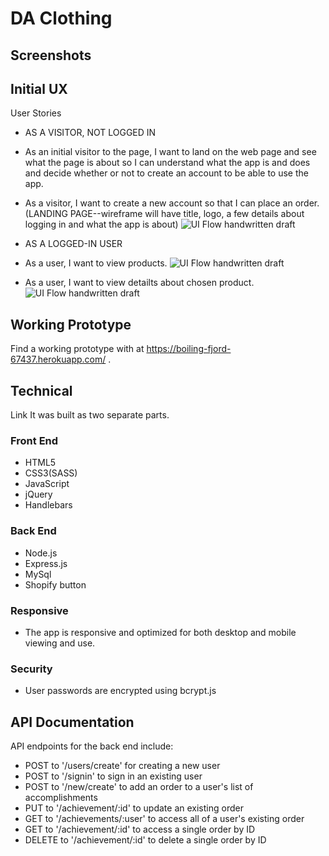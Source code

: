 
# DA Clothing


## Screenshots


## Initial UX
User Stories
* AS A VISITOR, NOT LOGGED IN

* As an initial visitor to the page, I want to land on the web page and see what the page is about so I can understand what the app is and does and decide whether or not to create an account to be able to use the app.
* As a visitor, I want to create a new account so that I can place an order.
(LANDING PAGE--wireframe will have title, logo, a few details about logging in and what the app is about)
![UI Flow handwritten draft](https://github.com/yjalette/shopping-planner-node-capstone/blob/master/readme-images/index-screenshot.JPEG)

* AS A LOGGED-IN USER
* As a user, I want to view products.
![UI Flow handwritten draft](https://github.com/yjalette/shopping-planner-node-capstone/blob/master/readme-images/signin.png)
* As a user, I want to view detailts about chosen product.
![UI Flow handwritten draft](https://github.com/yjalette/shopping-planner-node-capstone/blob/master/readme-images/signin.png)


## Working Prototype
Find a working prototype with at https://boiling-fjord-67437.herokuapp.com/ .

## Technical
Link It was built as two separate parts.

### Front End

* HTML5
* CSS3(SASS)
* JavaScript
* jQuery
* Handlebars

### Back End

* Node.js
* Express.js
* MySql
* Shopify button

### Responsive
* The app is responsive and optimized for both desktop and mobile viewing and use.

### Security
* User passwords are encrypted using bcrypt.js


## API Documentation
API endpoints for the back end include:
* POST to '/users/create' for creating a new user
* POST to '/signin' to sign in an existing user
* POST to '/new/create' to add an order to a user's list of accomplishments
* PUT to '/achievement/:id' to update an existing order
* GET to '/achievements/:user' to access all of a user's existing order
* GET to '/achievement/:id' to access a single order by ID
* DELETE to '/achievement/:id' to delete a single order by ID
